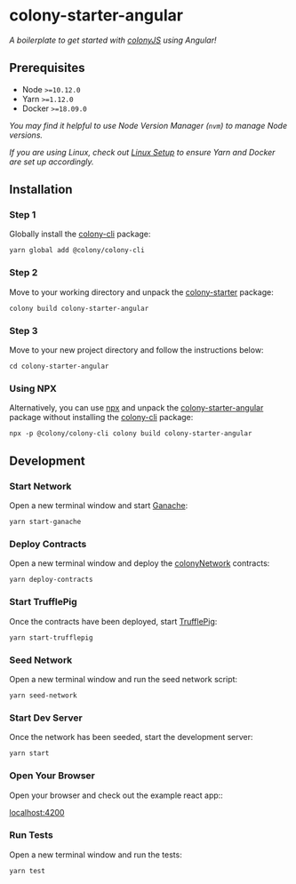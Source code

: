 # colony-starter-angular

_A boilerplate to get started with [colonyJS](https://github.com/JoinColony/colonyJS) using Angular!_

## Prerequisites

- Node `>=10.12.0`
- Yarn `>=1.12.0`
- Docker `>=18.09.0`

_You may find it helpful to use Node Version Manager (`nvm`) to manage Node versions._

_If you are using Linux, check out [Linux Setup](/.github/LINUX_SETUP.md) to ensure Yarn and Docker are set up accordingly._

## Installation

### Step 1

Globally install the [colony-cli](/packages/colony-cli) package:

```
yarn global add @colony/colony-cli
```

### Step 2

Move to your working directory and unpack the [colony-starter](/packages/colony-starter) package:

```
colony build colony-starter-angular
```

### Step 3

Move to your new project directory and follow the instructions below:

```
cd colony-starter-angular
```

### Using NPX

Alternatively, you can use [npx](https://www.npmjs.com/package/npx) and unpack the [colony-starter-angular](/packages/colony-starter-angular) package without installing the [colony-cli](/packages/colony-cli) package:

```
npx -p @colony/colony-cli colony build colony-starter-angular
```

## Development

### Start Network

Open a new terminal window and start [Ganache](https://github.com/trufflesuite/ganache-cli):

```
yarn start-ganache
```

### Deploy Contracts

Open a new terminal window and deploy the [colonyNetwork](https://github.com/JoinColony/colonyNetwork) contracts:

```
yarn deploy-contracts
```

### Start TrufflePig

Once the contracts have been deployed, start [TrufflePig](https://github.com/JoinColony/trufflepig):

```
yarn start-trufflepig
```

### Seed Network

Open a new terminal window and run the seed network script:

```
yarn seed-network
```

### Start Dev Server

Once the network has been seeded, start the development server:

```
yarn start
```

### Open Your Browser

Open your browser and check out the example react app::

[localhost:4200](http://localhost:4200)

### Run Tests

Open a new terminal window and run the tests:

```
yarn test
```

